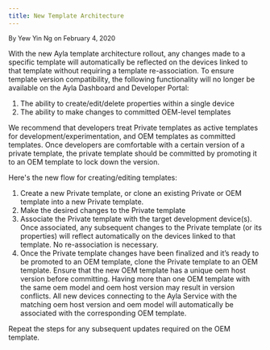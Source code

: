 ```yaml
---
title: New Template Architecture
---
```


<span style="font-size:90%;">By Yew Yin Ng on February 4, 2020</span>

With the new Ayla template architecture rollout, any changes made to a specific template will automatically be reflected on the devices linked to that template without requiring a template re-association. To ensure template version compatibility, the following functionality will no longer be available on the Ayla Dashboard and Developer Portal:

1. The ability to create/edit/delete properties within a single device
1. The ability to make changes to committed OEM-level templates

We recommend that developers treat Private templates as active templates for development/experimentation, and OEM templates as committed templates. Once developers are comfortable with a certain version of a private template, the private template should be committed by promoting it to an OEM template to lock down the version.
 

Here's the new flow for creating/editing templates:

1. Create a new Private template, or clone an existing Private or OEM template into a new Private template.
1. Make the desired changes to the Private template
1. Associate the Private template with the target development device(s). Once associated, any subsequent changes to the Private template (or its properties) will reflect automatically on the devices linked to that template. No re-association is necessary.
1. Once the Private template changes have been finalized and it’s ready to be promoted to an OEM template, clone the Private template to an OEM template. Ensure that the new OEM template has a unique oem host version before committing. Having more than one OEM template with the same oem model and oem host version may result in version conflicts. All new devices connecting to the Ayla Service with the matching oem host version and oem model will automatically be associated with the corresponding OEM template.

Repeat the steps for any subsequent updates required on the OEM template.